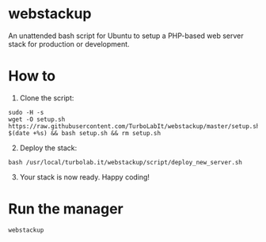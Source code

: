 # webstackup
An unattended bash script for Ubuntu to setup a  PHP-based web server stack for production or development.

# How to

1. Clone the script:

````
sudo -H -s
wget -O setup.sh https://raw.githubusercontent.com/TurboLabIt/webstackup/master/setup.sh?$(date +%s) && bash setup.sh && rm setup.sh
````

2. Deploy the stack:

````
bash /usr/local/turbolab.it/webstackup/script/deploy_new_server.sh
````

3. Your stack is now ready. Happy coding!

# Run the manager

`webstackup`
